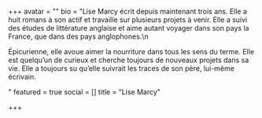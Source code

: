 +++
avatar = ""
bio = "Lise Marcy écrit depuis maintenant trois ans. Elle a huit romans à son actif et travaille sur plusieurs projets à venir. Elle a suivi des études de littérature anglaise et aime autant voyager dans son pays la France, que dans des pays anglophones.\n<p>Épicurienne, elle avoue aimer la nourriture dans tous les sens du terme. Elle est quelqu’un de curieux et cherche toujours de nouveaux projets dans sa vie. Elle a toujours su qu’elle suivrait les traces de son père, lui-même écrivain.</p>"
featured = true
social = []
title = "Lise Marcy"

+++
